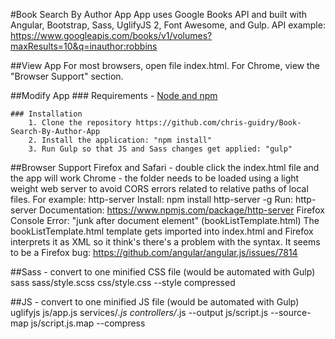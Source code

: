 #Book Search By Author App
App uses Google Books API and built with Angular, Bootstrap, Sass, UglifyJS 2, Font Awesome, and Gulp.
API example: https://www.googleapis.com/books/v1/volumes?maxResults=10&q=inauthor:robbins

##View App
    For most browsers, open file index.html. For Chrome, view the "Browser Support" section.

##Modify App
    ### Requirements
        - [Node and npm](http://nodejs.org)


    ### Installation
        1. Clone the repository https://github.com/chris-guidry/Book-Search-By-Author-App
        2. Install the application: "npm install"
        3. Run Gulp so that JS and Sass changes get applied: "gulp"

##Browser Support
    Firefox and Safari - double click the index.html file and the app will work
    Chrome - the folder needs to be loaded using a light weight web server to avoid CORS errors related to relative paths of local files. For example:
        http-server
        Install: npm install http-server -g
        Run: http-server
        Documentation: https://www.npmjs.com/package/http-server
    Firefox Console Error: "junk after document element" (bookListTemplate.html)
        The bookListTemplate.html template gets imported into index.html and Firefox interprets it as XML so it think's there's a problem with the syntax. It seems to be a Firefox bug: https://github.com/angular/angular.js/issues/7814

##Sass - convert to one minified CSS file (would be automated with Gulp)
    sass sass/style.scss css/style.css  --style compressed

##JS - convert to one minified JS file (would be automated with Gulp)
    uglifyjs js/app.js services/*.js controllers/*.js --output js/script.js --source-map js/script.js.map --compress
